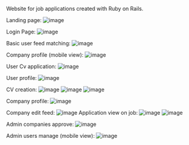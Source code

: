 Website for job applications created with Ruby on Rails.

Landing page:
![image](https://github.com/borsadavid/WebApp---Sem3/assets/117517496/9bac97a9-f520-48f8-b3a3-30223a7da0c4)


Login Page:
![image](https://github.com/borsadavid/WebApp---Sem3/assets/117517496/7e943ec1-6aec-43ac-b22c-01aedb18ea50)


Basic user feed matching:
![image](https://github.com/borsadavid/WebApp---Sem3/assets/117517496/d8be27fc-596a-438e-bed4-3c4328103768)

Company profile (mobile view):
![image](https://github.com/borsadavid/WebApp---Sem3/assets/117517496/c3566e0b-fc67-4311-9f3a-687c1f2231d0)


User Cv application:
![image](https://github.com/borsadavid/WebApp---Sem3/assets/117517496/b7336313-5a8b-4cf3-94de-0d6dfbccebaa)


User profile:
![image](https://github.com/borsadavid/WebApp---Sem3/assets/117517496/0754d6db-f393-4e3b-9629-859ad1821e18)

CV creation:
![image](https://github.com/borsadavid/WebApp---Sem3/assets/117517496/3a3f7c87-feba-4d82-b04b-dd59694df592)
![image](https://github.com/borsadavid/WebApp---Sem3/assets/117517496/91e91d7c-ab5e-462e-a6df-2a83a13d83e3)
![image](https://github.com/borsadavid/WebApp---Sem3/assets/117517496/7a40cc6c-3ab6-4b8b-8c8e-5186a4bf251a)

Company profile:
![image](https://github.com/borsadavid/WebApp---Sem3/assets/117517496/9691e0a7-7291-46c3-b5d5-e94077118df8)

Company edit feed:
![image](https://github.com/borsadavid/WebApp---Sem3/assets/117517496/0342530e-63d0-4bdc-86af-f58f18425e0e)
Application view on job:
![image](https://github.com/borsadavid/WebApp---Sem3/assets/117517496/16a7ac46-8327-44b5-af09-ca4d0127f787)
![image](https://github.com/borsadavid/WebApp---Sem3/assets/117517496/9a7cf0ae-a8f1-424b-930a-0c688835b244)


Admin companies approve:
![image](https://github.com/borsadavid/WebApp---Sem3/assets/117517496/b56b9717-b10c-4a71-a978-6183547025ad)

Admin users manage (mobile view):
![image](https://github.com/borsadavid/WebApp---Sem3/assets/117517496/f19be32d-cae0-4016-8956-186ff54b6f11)







  
